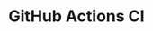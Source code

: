 # GitHub Actions CI















































































































































































































































































































































































































































































































































































































































































































































































































































































































































































































































































































































































































































































































































































































































































































































































































































































































































































































































































































































































































































































































































































































































































































































































































































































































































































































































































































































































































































































































































































































































































































































